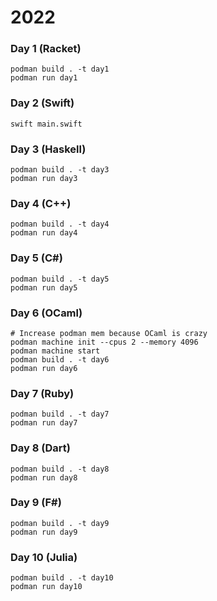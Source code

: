 # 2022

### Day 1 (Racket)
```shell
podman build . -t day1
podman run day1
```

### Day 2 (Swift)
```shell
swift main.swift
```

### Day 3 (Haskell)
```shell
podman build . -t day3
podman run day3
```

### Day 4 (C++)
```shell
podman build . -t day4
podman run day4
```

### Day 5 (C#)
```shell
podman build . -t day5
podman run day5
```

### Day 6 (OCaml)
```shell
# Increase podman mem because OCaml is crazy
podman machine init --cpus 2 --memory 4096
podman machine start
podman build . -t day6
podman run day6
```

### Day 7 (Ruby)
```shell
podman build . -t day7
podman run day7
```

### Day 8 (Dart)
```shell
podman build . -t day8
podman run day8
```

### Day 9 (F#)
```shell
podman build . -t day9
podman run day9
```

### Day 10 (Julia)
```shell
podman build . -t day10
podman run day10
```